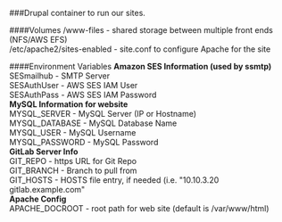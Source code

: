 ###Drupal container to run our sites.

####Volumes
/www-files - shared storage between multiple front ends (NFS/AWS EFS)  
/etc/apache2/sites-enabled - site.conf to configure Apache for the site  

####Environment Variables
**Amazon SES Information (used by ssmtp)**  
SESmailhub - SMTP Server  
SESAuthUser - AWS SES IAM User  
SESAuthPass - AWS SES IAM Password  
**MySQL Information for website**  
MYSQL_SERVER - MySQL Server (IP or Hostname)  
MYSQL_DATABASE - MySQL Database Name  
MYSQL_USER - MySQL Username  
MYSQL_PASSWORD - MySQL Password  
**GitLab Server Info**  
GIT_REPO - https URL for Git Repo  
GIT_BRANCH - Branch to pull from  
GIT_HOSTS - HOSTS file entry, if needed (i.e. "10.10.3.20 gitlab.example.com"  
**Apache Config**  
APACHE_DOCROOT - root path for web site (default is /var/www/html)
